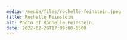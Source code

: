 ```yaml
---
media: /media/files/rochelle-feinstein.jpeg
title: Rochelle Feinstein
alt: Photo of Rochelle Feinstein.
date: 2022-02-28T17:09:00-0500
---
```

